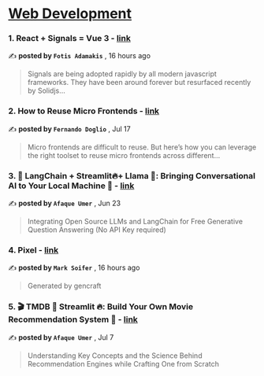
<h1><a href=https://medium.com/tag/web-development/recommended target="_blank" rel="noopener noreferrer">Web Development</a></h1>
<h3>1. React + Signals = Vue 3 - <a href=https://medium.com/@fadamakis?source=tag_recommended_feed---------0-84----------web_development----------a92cf315_3ab0_4c35_a7f7_d7c3d7060e44------- target="_blank" rel="noopener noreferrer">link</a></h3>

✍️ **posted by `Fotis Adamakis`** <date> , 16 hours ago</date>

<blockquote>Signals are being adopted rapidly by all modern javascript frameworks. They have been around forever but resurfaced recently by Solidjs…</blockquote>

<h3>2. How to Reuse Micro Frontends - <a href=https://medium.com/@deleteman123?source=tag_recommended_feed---------1-107----------web_development----------a92cf315_3ab0_4c35_a7f7_d7c3d7060e44------- target="_blank" rel="noopener noreferrer">link</a></h3>

✍️ **posted by `Fernando Doglio`** <date> , Jul 17</date>

<blockquote>Micro frontends are difficult to reuse. But here’s how you can leverage the right toolset to reuse micro frontends across different…</blockquote>

<h3>3. 🦜️ LangChain + Streamlit🔥+ Llama 🦙: Bringing Conversational AI to Your Local Machine 🤯 - <a href=https://medium.com/@afaqueumer?source=tag_recommended_feed---------2-85----------web_development----------a92cf315_3ab0_4c35_a7f7_d7c3d7060e44------- target="_blank" rel="noopener noreferrer">link</a></h3>

✍️ **posted by `Afaque Umer`** <date> , Jun 23</date>

<blockquote>Integrating Open Source LLMs and LangChain for Free Generative Question Answering (No API Key required)</blockquote>

<h3>4. Pixel - <a href=https://medium.com/@posurlu?source=tag_recommended_feed---------3-84----------web_development----------a92cf315_3ab0_4c35_a7f7_d7c3d7060e44------- target="_blank" rel="noopener noreferrer">link</a></h3>

✍️ **posted by `Mark Soifer`** <date> , 16 hours ago</date>

<blockquote>Generated by gencraft</blockquote>

<h3>5. 🎬 TMDB 🤝 Streamlit 🔥: Build Your Own Movie Recommendation System 🚀 - <a href=https://medium.com/@afaqueumer?source=tag_recommended_feed---------4-107----------web_development----------a92cf315_3ab0_4c35_a7f7_d7c3d7060e44------- target="_blank" rel="noopener noreferrer">link</a></h3>

✍️ **posted by `Afaque Umer`** <date> , Jul 7</date>

<blockquote>Understanding Key Concepts and the Science Behind Recommendation Engines while Crafting One from Scratch</blockquote>

